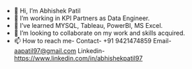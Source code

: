 - 👋 Hi, I’m Abhishek Patil
- 👀 I’m working in KPI Partners as Data Engineer.
- 🌱 I’ve learned MYSQL, Tableau, PowerBI, MS Excel.
- 💞️ I’m looking to collaborate on my work and skills acquired.
- 📫 How to reach me- Contact- +91 9421474859
                       Email- aapatil97@gmail.com
                       Linkedin- https://www.linkedin.com/in/abhishekpatil97
